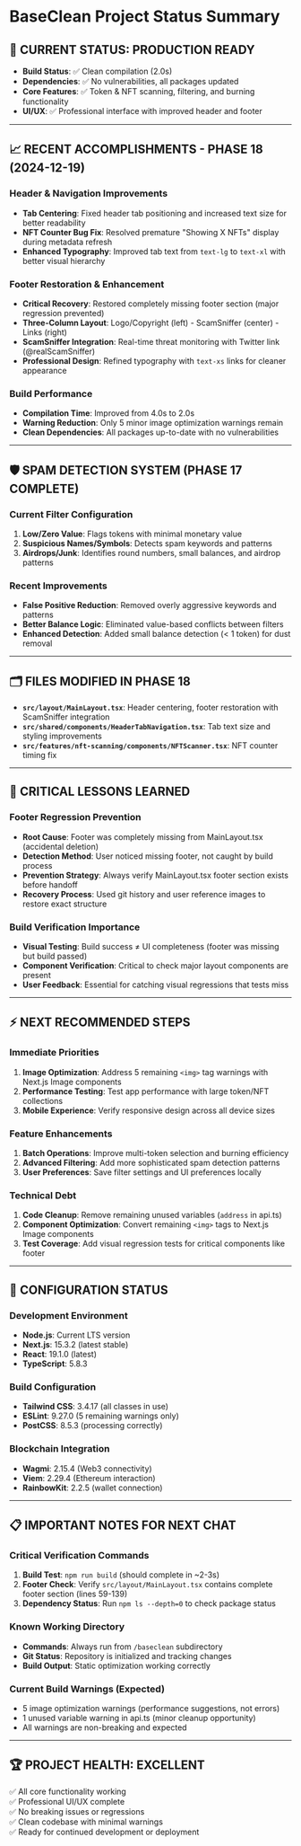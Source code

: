 # BaseClean Project Status Summary

## 🚀 **CURRENT STATUS: PRODUCTION READY**
- **Build Status**: ✅ Clean compilation (2.0s)
- **Dependencies**: ✅ No vulnerabilities, all packages updated
- **Core Features**: ✅ Token & NFT scanning, filtering, and burning functionality
- **UI/UX**: ✅ Professional interface with improved header and footer

---

## 📈 **RECENT ACCOMPLISHMENTS - PHASE 18 (2024-12-19)**

### **Header & Navigation Improvements**
- **Tab Centering**: Fixed header tab positioning and increased text size for better readability
- **NFT Counter Bug Fix**: Resolved premature "Showing X NFTs" display during metadata refresh
- **Enhanced Typography**: Improved tab text from `text-lg` to `text-xl` with better visual hierarchy

### **Footer Restoration & Enhancement**
- **Critical Recovery**: Restored completely missing footer section (major regression prevented)
- **Three-Column Layout**: Logo/Copyright (left) - ScamSniffer (center) - Links (right)
- **ScamSniffer Integration**: Real-time threat monitoring with Twitter link (@realScamSniffer)
- **Professional Design**: Refined typography with `text-xs` links for cleaner appearance

### **Build Performance**
- **Compilation Time**: Improved from 4.0s to 2.0s
- **Warning Reduction**: Only 5 minor image optimization warnings remain
- **Clean Dependencies**: All packages up-to-date with no vulnerabilities

---

## 🛡️ **SPAM DETECTION SYSTEM (PHASE 17 COMPLETE)**

### **Current Filter Configuration**
1. **Low/Zero Value**: Flags tokens with minimal monetary value
2. **Suspicious Names/Symbols**: Detects spam keywords and patterns  
3. **Airdrops/Junk**: Identifies round numbers, small balances, and airdrop patterns

### **Recent Improvements**
- **False Positive Reduction**: Removed overly aggressive keywords and patterns
- **Better Balance Logic**: Eliminated value-based conflicts between filters
- **Enhanced Detection**: Added small balance detection (< 1 token) for dust removal

---

## 🗂️ **FILES MODIFIED IN PHASE 18**
- **`src/layout/MainLayout.tsx`**: Header centering, footer restoration with ScamSniffer integration
- **`src/shared/components/HeaderTabNavigation.tsx`**: Tab text size and styling improvements
- **`src/features/nft-scanning/components/NFTScanner.tsx`**: NFT counter timing fix

---

## 🧠 **CRITICAL LESSONS LEARNED**

### **Footer Regression Prevention**
- **Root Cause**: Footer was completely missing from MainLayout.tsx (accidental deletion)
- **Detection Method**: User noticed missing footer, not caught by build process
- **Prevention Strategy**: Always verify MainLayout.tsx footer section exists before handoff
- **Recovery Process**: Used git history and user reference images to restore exact structure

### **Build Verification Importance**
- **Visual Testing**: Build success ≠ UI completeness (footer was missing but build passed)
- **Component Verification**: Critical to check major layout components are present
- **User Feedback**: Essential for catching visual regressions that tests miss

---

## ⚡ **NEXT RECOMMENDED STEPS**

### **Immediate Priorities**
1. **Image Optimization**: Address 5 remaining `<img>` tag warnings with Next.js Image components
2. **Performance Testing**: Test app performance with large token/NFT collections
3. **Mobile Experience**: Verify responsive design across all device sizes

### **Feature Enhancements**
1. **Batch Operations**: Improve multi-token selection and burning efficiency
2. **Advanced Filtering**: Add more sophisticated spam detection patterns
3. **User Preferences**: Save filter settings and UI preferences locally

### **Technical Debt**
1. **Code Cleanup**: Remove remaining unused variables (`address` in api.ts)
2. **Component Optimization**: Convert remaining `<img>` tags to Next.js Image components
3. **Test Coverage**: Add visual regression tests for critical components like footer

---

## 🔧 **CONFIGURATION STATUS**

### **Development Environment**
- **Node.js**: Current LTS version
- **Next.js**: 15.3.2 (latest stable)
- **React**: 19.1.0 (latest)
- **TypeScript**: 5.8.3

### **Build Configuration**
- **Tailwind CSS**: 3.4.17 (all classes in use)
- **ESLint**: 9.27.0 (5 remaining warnings only)
- **PostCSS**: 8.5.3 (processing correctly)

### **Blockchain Integration**
- **Wagmi**: 2.15.4 (Web3 connectivity)
- **Viem**: 2.29.4 (Ethereum interaction)
- **RainbowKit**: 2.2.5 (wallet connection)

---

## 📋 **IMPORTANT NOTES FOR NEXT CHAT**

### **Critical Verification Commands**
1. **Build Test**: `npm run build` (should complete in ~2-3s)
2. **Footer Check**: Verify `src/layout/MainLayout.tsx` contains complete footer section (lines 59-139)
3. **Dependency Status**: Run `npm ls --depth=0` to check package status

### **Known Working Directory**
- **Commands**: Always run from `/baseclean` subdirectory
- **Git Status**: Repository is initialized and tracking changes
- **Build Output**: Static optimization working correctly

### **Current Build Warnings (Expected)**
- 5 image optimization warnings (performance suggestions, not errors)
- 1 unused variable warning in api.ts (minor cleanup opportunity)
- All warnings are non-breaking and expected

---

## 🏆 **PROJECT HEALTH: EXCELLENT**
✅ All core functionality working  
✅ Professional UI/UX complete  
✅ No breaking issues or regressions  
✅ Clean codebase with minimal warnings  
✅ Ready for continued development or deployment

